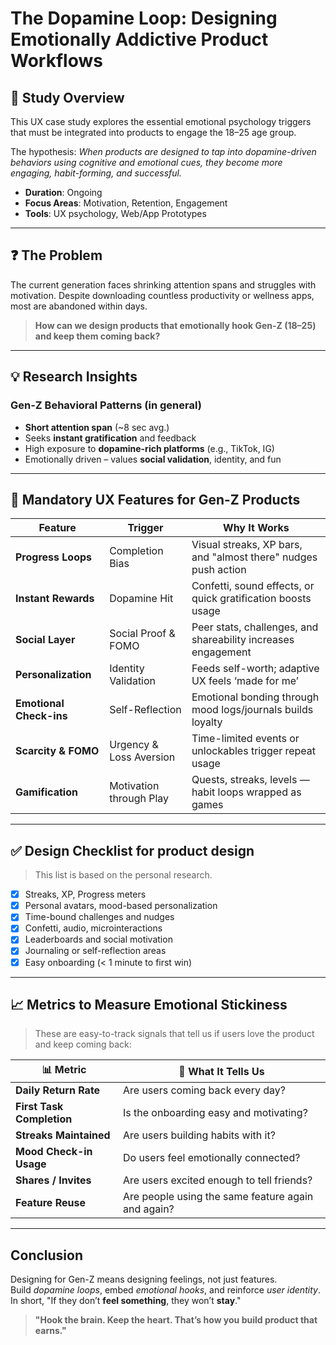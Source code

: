 # The Dopamine Loop: Designing Emotionally Addictive Product Workflows

## 📘 Study Overview

This UX case study explores the essential emotional psychology triggers that must be integrated into products to engage the 18–25 age group.  

The hypothesis: *When products are designed to tap into dopamine-driven behaviors using cognitive and emotional cues, they become more engaging, habit-forming, and successful.*

- **Duration**: Ongoing 
- **Focus Areas**: Motivation, Retention, Engagement  
- **Tools**: UX psychology, Web/App Prototypes

---

## ❓ The Problem

The current generation faces shrinking attention spans and struggles with motivation. Despite downloading countless productivity or wellness apps, most are abandoned within days.

> **How can we design products that emotionally hook Gen-Z (18–25) and keep them coming back?**

---

## 💡 Research Insights

### Gen-Z Behavioral Patterns (in general)

- **Short attention span** (~8 sec avg.)
- Seeks **instant gratification** and feedback
- High exposure to **dopamine-rich platforms** (e.g., TikTok, IG)
- Emotionally driven – values **social validation**, identity, and fun

---

## 📲 Mandatory UX Features for Gen-Z Products

| Feature | Trigger | Why It Works |
|--------|--------|--------------|
| **Progress Loops** | Completion Bias | Visual streaks, XP bars, and "almost there" nudges push action |
| **Instant Rewards** | Dopamine Hit | Confetti, sound effects, or quick gratification boosts usage |
| **Social Layer** | Social Proof & FOMO | Peer stats, challenges, and shareability increases engagement |
| **Personalization** | Identity Validation | Feeds self-worth; adaptive UX feels ‘made for me’ |
| **Emotional Check-ins** | Self-Reflection | Emotional bonding through mood logs/journals builds loyalty |
| **Scarcity & FOMO** | Urgency & Loss Aversion | Time-limited events or unlockables trigger repeat usage |
| **Gamification** | Motivation through Play | Quests, streaks, levels — habit loops wrapped as games |

---

## ✅ Design Checklist for product design 
> This list is based on the personal research. 

- [x] Streaks, XP, Progress meters  
- [x] Personal avatars, mood-based personalization  
- [x] Time-bound challenges and nudges  
- [x] Confetti, audio, microinteractions  
- [x] Leaderboards and social motivation  
- [x] Journaling or self-reflection areas  
- [x] Easy onboarding (< 1 minute to first win)

---

## 📈 Metrics to Measure Emotional Stickiness
> These are easy-to-track signals that tell us if users love the product and keep coming back:

| 📊 Metric | 💬 What It Tells Us |
|----------|---------------------|
| **Daily Return Rate** | Are users coming back every day? |
| **First Task Completion** | Is the onboarding easy and motivating? |
| **Streaks Maintained** | Are users building habits with it? |
| **Mood Check-in Usage** | Do users feel emotionally connected? |
| **Shares / Invites** | Are users excited enough to tell friends? |
| **Feature Reuse** | Are people using the same feature again and again? |

---

## Conclusion

Designing for Gen-Z means designing feelings, not just features.  
Build *dopamine loops*, embed *emotional hooks*, and reinforce *user identity*.  
In short, "If they don’t **feel something**, they won’t **stay**."

> **"Hook the brain. Keep the heart. That’s how you build product that earns."**



